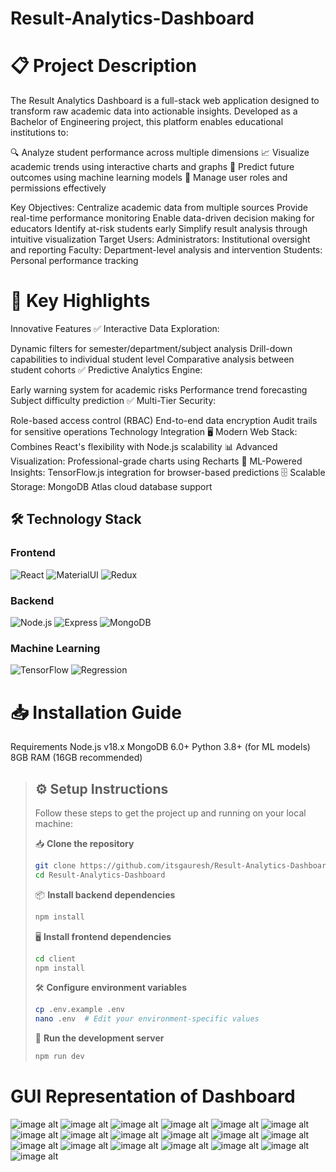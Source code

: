 # Result-Analytics-Dashboard
# 📋 Project Description
The Result Analytics Dashboard is a full-stack web application designed to transform raw academic data into actionable insights. Developed as a Bachelor of Engineering project, this platform enables educational institutions to:

🔍 Analyze student performance across multiple dimensions
📈 Visualize academic trends using interactive charts and graphs
🎯 Predict future outcomes using machine learning models
👥 Manage user roles and permissions effectively

Key Objectives:
Centralize academic data from multiple sources
Provide real-time performance monitoring
Enable data-driven decision making for educators
Identify at-risk students early
Simplify result analysis through intuitive visualization
Target Users:
Administrators: Institutional oversight and reporting
Faculty: Department-level analysis and intervention
Students: Personal performance tracking

# 🌟 Key Highlights
Innovative Features
✅ Interactive Data Exploration:

Dynamic filters for semester/department/subject analysis
Drill-down capabilities to individual student level
Comparative analysis between student cohorts
✅ Predictive Analytics Engine:

Early warning system for academic risks
Performance trend forecasting
Subject difficulty prediction
✅ Multi-Tier Security:

Role-based access control (RBAC)
End-to-end data encryption
Audit trails for sensitive operations
Technology Integration
🖥️ Modern Web Stack: Combines React's flexibility with Node.js scalability
📊 Advanced Visualization: Professional-grade charts using Recharts
🧠 ML-Powered Insights: TensorFlow.js integration for browser-based predictions
🗄️ Scalable Storage: MongoDB Atlas cloud database support

## 🛠️ Technology Stack

### Frontend  
![React](https://img.shields.io/badge/React-18.2-blue?logo=react&logoColor=white)
![MaterialUI](https://img.shields.io/badge/MaterialUI-5.14-007FFF?logo=mui&logoColor=white)
![Redux](https://img.shields.io/badge/Redux-4.2-764ABC?logo=redux&logoColor=white)

### Backend  
![Node.js](https://img.shields.io/badge/Node.js-18.17-339933?logo=node.js&logoColor=white)
![Express](https://img.shields.io/badge/Express-4.18-000000?logo=express&logoColor=white)
![MongoDB](https://img.shields.io/badge/MongoDB-6.0-47A248?logo=mongodb&logoColor=white)

### Machine Learning  
![TensorFlow](https://img.shields.io/badge/TensorFlow.js-4.10-FF6F00?logo=tensorflow&logoColor=white)
![Regression](https://img.shields.io/badge/Regression.js-2.0-17A2B8?logo=chartdotjs&logoColor=white)

# 📥 Installation Guide

Requirements
Node.js v18.x
MongoDB 6.0+
Python 3.8+ (for ML models)
8GB RAM (16GB recommended)

> ## ⚙️ Setup Instructions  
> Follow these steps to get the project up and running on your local machine:  
>  
> 📥 **Clone the repository**  
> ```bash
> git clone https://github.com/itsgauresh/Result-Analytics-Dashboard.git
> cd Result-Analytics-Dashboard
> ```  
>  
> 📦 **Install backend dependencies**  
> ```bash
> npm install
> ```  
>  
> 🖥️ **Install frontend dependencies**  
> ```bash
> cd client
> npm install
> ```  
>  
> 🛠️ **Configure environment variables**  
> ```bash
> cp .env.example .env
> nano .env  # Edit your environment-specific values
> ```  
>  
> 🚀 **Run the development server**  
> ```bash
> npm run dev
> ```



# GUI Representation of Dashboard
![image alt](https://github.com/itsgauresh/Result-Analytics-Dashboard/blob/34662b02b45f96b4c7c5af3d03df84556a930866/Screenshot%202025-06-27%20014201.png)
![image alt](https://github.com/itsgauresh/Result-Analytics-Dashboard/blob/34662b02b45f96b4c7c5af3d03df84556a930866/Screenshot%202025-06-27%20014214.png)
![image alt](https://github.com/itsgauresh/Result-Analytics-Dashboard/blob/412aacd4be40d6032894196822c526cc674b41a6/Screenshot%202025-03-28%20110302.png)
![image alt](https://github.com/itsgauresh/Result-Analytics-Dashboard/blob/412aacd4be40d6032894196822c526cc674b41a6/Screenshot%202025-03-28%20110326.png)
![image alt](https://github.com/itsgauresh/Result-Analytics-Dashboard/blob/412aacd4be40d6032894196822c526cc674b41a6/Screenshot%202025-03-28%20110337.png)
![image alt](https://github.com/itsgauresh/Result-Analytics-Dashboard/blob/bc8daff65cf59d1379a82cf872c4141b6f037a79/Screenshot%202025-06-27%20013301.png)
![image alt](https://github.com/itsgauresh/Result-Analytics-Dashboard/blob/bc8daff65cf59d1379a82cf872c4141b6f037a79/Screenshot%202025-06-27%20013331.png)
![image alt](https://github.com/itsgauresh/Result-Analytics-Dashboard/blob/412aacd4be40d6032894196822c526cc674b41a6/Screenshot%202025-03-28%20110419.png)
![image alt](https://github.com/itsgauresh/Result-Analytics-Dashboard/blob/412aacd4be40d6032894196822c526cc674b41a6/Screenshot%202025-03-28%20110453.png)
![image alt](https://github.com/itsgauresh/Result-Analytics-Dashboard/blob/412aacd4be40d6032894196822c526cc674b41a6/Screenshot%202025-03-28%20110501.png)
![image alt](https://github.com/itsgauresh/Result-Analytics-Dashboard/blob/412aacd4be40d6032894196822c526cc674b41a6/Screenshot%202025-03-28%20110531.png)
![image alt](https://github.com/itsgauresh/Result-Analytics-Dashboard/blob/412aacd4be40d6032894196822c526cc674b41a6/Screenshot%202025-03-28%20110539.png)
![image alt](https://github.com/itsgauresh/Result-Analytics-Dashboard/blob/412aacd4be40d6032894196822c526cc674b41a6/Screenshot%202025-03-28%20110607.png)
![image alt](https://github.com/itsgauresh/Result-Analytics-Dashboard/blob/412aacd4be40d6032894196822c526cc674b41a6/Screenshot%202025-03-28%20110650.png)
![image alt](https://github.com/itsgauresh/Result-Analytics-Dashboard/blob/412aacd4be40d6032894196822c526cc674b41a6/Screenshot%202025-03-28%20110742.png)
![image alt](https://github.com/itsgauresh/Result-Analytics-Dashboard/blob/412aacd4be40d6032894196822c526cc674b41a6/Screenshot%202025-03-28%20112806.png)
![image alt](https://github.com/itsgauresh/Result-Analytics-Dashboard/blob/412aacd4be40d6032894196822c526cc674b41a6/Screenshot%202025-03-28%20110828.png)
![image alt](https://github.com/itsgauresh/Result-Analytics-Dashboard/blob/cb350c19ac46447468d79012aa9037ee9a091abc/Screenshot%202025-06-27%20015429.png)
![image alt](https://github.com/itsgauresh/Result-Analytics-Dashboard/blob/cb350c19ac46447468d79012aa9037ee9a091abc/Screenshot%202025-06-27%20015645.png)

